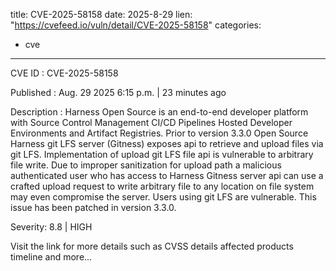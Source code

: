  
title: CVE-2025-58158
date: 2025-8-29
lien: "https://cvefeed.io/vuln/detail/CVE-2025-58158"
categories:
  - cve
---

CVE ID : CVE-2025-58158

Published :  Aug. 29
2025
6:15 p.m. | 23 minutes ago

Description : Harness Open Source is an end-to-end developer platform with Source Control Management
CI/CD Pipelines
Hosted Developer Environments
and Artifact Registries. Prior to version 3.3.0
Open Source Harness git LFS server (Gitness) exposes api to retrieve and upload files via git LFS. Implementation of upload git LFS file api is vulnerable to arbitrary file write. Due to improper sanitization for upload path
a malicious authenticated user who has access to Harness Gitness server api can use a crafted upload request to write arbitrary file to any location on file system
may even compromise the server. Users using git LFS are vulnerable. This issue has been patched in version 3.3.0.

Severity: 8.8 | HIGH

Visit the link for more details
such as CVSS details
affected products
timeline
and more...
